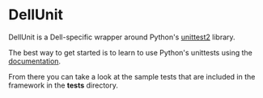 DellUnit
========

DellUnit is a Dell-specific wrapper around Python's [unittest2](https://pypi.python.org/pypi/unittest2) library.

The best way to get started is to learn to use Python's unittests using the [documentation](http://docs.python.org/2/library/unittest.html).

From there you can take a look at the sample tests that are included in the framework in the **tests** directory.

